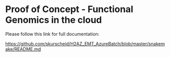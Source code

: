 # Proof of Concept - Functional Genomics in the cloud

Please follow this link for full documentation:

https://github.com/skurscheid/H2AZ_EMT_AzureBatch/blob/master/snakemake/README.md
